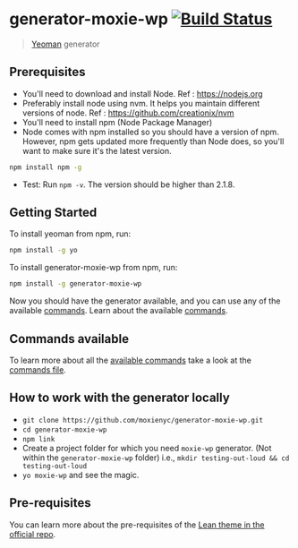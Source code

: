 # generator-moxie-wp [![Build Status](https://secure.travis-ci.org/moxienyc/generator-moxie-wp.png?branch=master)](https://travis-ci.org/jeffreynolte/generator-moxie-wp)


> [Yeoman](http://yeoman.io) generator

## Prerequisites

- You'll need to download and install Node. Ref : https://nodejs.org
- Preferably install node using nvm. It helps you maintain different versions of node. Ref : https://github.com/creationix/nvm
- You'll need to install npm (Node Package Manager)
- Node comes with npm installed so you should have a version of npm. However, npm gets updated more frequently than Node does, so you'll want to make sure it's the latest version.

```bash
npm install npm -g
```

- Test: Run `npm -v`. The version should be higher than 2.1.8.

## Getting Started

To install yeoman from npm, run:

```bash
npm install -g yo
```

To install generator-moxie-wp from npm, run:

```bash
npm install -g generator-moxie-wp
```

Now you should have the generator available, and you can use any of the available [commands](https://github.com/moxienyc/generator-moxie-wp/blob/master/commands.md). Learn about the  available [commands](https://github.com/moxienyc/generator-moxie-wp/blob/master/commands.md).

## Commands available

To learn more about all the [available commands](https://github.com/moxienyc/generator-moxie-wp/blob/master/commands.md) take a look at the [commands file](https://github.com/moxienyc/generator-moxie-wp/blob/master/commands.md).


## How to work with the generator locally

- `git clone https://github.com/moxienyc/generator-moxie-wp.git`
- `cd generator-moxie-wp`
- `npm link`
- Create a project folder for which you need `moxie-wp` generator. (Not within the `generator-moxie-wp` folder) i.e., `mkdir testing-out-loud && cd testing-out-loud`
- `yo moxie-wp` and see the magic.


## Pre-requisites

You can learn more about the pre-requisites of the [Lean theme in the official repo](https://github.com/moxienyc/Moxie-Lean#requirements).

